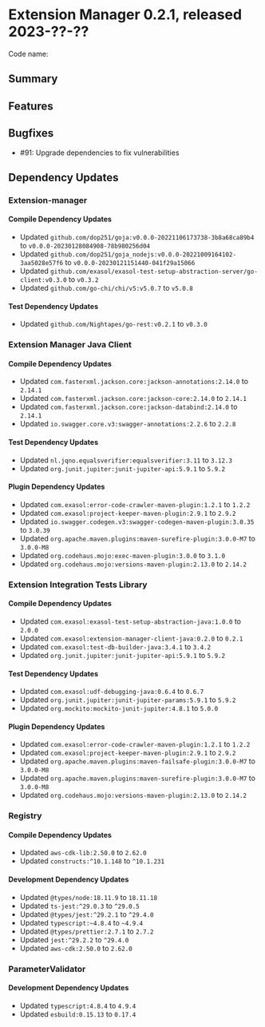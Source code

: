 # Extension Manager 0.2.1, released 2023-??-??

Code name:

## Summary

## Features

## Bugfixes

* #91: Upgrade dependencies to fix vulnerabilities

## Dependency Updates

### Extension-manager

#### Compile Dependency Updates

* Updated `github.com/dop251/goja:v0.0.0-20221106173738-3b8a68ca89b4` to `v0.0.0-20230128084908-78b980256d04`
* Updated `github.com/dop251/goja_nodejs:v0.0.0-20221009164102-3aa5028e57f6` to `v0.0.0-20230121151440-041f29a15066`
* Updated `github.com/exasol/exasol-test-setup-abstraction-server/go-client:v0.3.0` to `v0.3.2`
* Updated `github.com/go-chi/chi/v5:v5.0.7` to `v5.0.8`

#### Test Dependency Updates

* Updated `github.com/Nightapes/go-rest:v0.2.1` to `v0.3.0`

### Extension Manager Java Client

#### Compile Dependency Updates

* Updated `com.fasterxml.jackson.core:jackson-annotations:2.14.0` to `2.14.1`
* Updated `com.fasterxml.jackson.core:jackson-core:2.14.0` to `2.14.1`
* Updated `com.fasterxml.jackson.core:jackson-databind:2.14.0` to `2.14.1`
* Updated `io.swagger.core.v3:swagger-annotations:2.2.6` to `2.2.8`

#### Test Dependency Updates

* Updated `nl.jqno.equalsverifier:equalsverifier:3.11` to `3.12.3`
* Updated `org.junit.jupiter:junit-jupiter-api:5.9.1` to `5.9.2`

#### Plugin Dependency Updates

* Updated `com.exasol:error-code-crawler-maven-plugin:1.2.1` to `1.2.2`
* Updated `com.exasol:project-keeper-maven-plugin:2.9.1` to `2.9.2`
* Updated `io.swagger.codegen.v3:swagger-codegen-maven-plugin:3.0.35` to `3.0.39`
* Updated `org.apache.maven.plugins:maven-surefire-plugin:3.0.0-M7` to `3.0.0-M8`
* Updated `org.codehaus.mojo:exec-maven-plugin:3.0.0` to `3.1.0`
* Updated `org.codehaus.mojo:versions-maven-plugin:2.13.0` to `2.14.2`

### Extension Integration Tests Library

#### Compile Dependency Updates

* Updated `com.exasol:exasol-test-setup-abstraction-java:1.0.0` to `2.0.0`
* Updated `com.exasol:extension-manager-client-java:0.2.0` to `0.2.1`
* Updated `com.exasol:test-db-builder-java:3.4.1` to `3.4.2`
* Updated `org.junit.jupiter:junit-jupiter-api:5.9.1` to `5.9.2`

#### Test Dependency Updates

* Updated `com.exasol:udf-debugging-java:0.6.4` to `0.6.7`
* Updated `org.junit.jupiter:junit-jupiter-params:5.9.1` to `5.9.2`
* Updated `org.mockito:mockito-junit-jupiter:4.8.1` to `5.0.0`

#### Plugin Dependency Updates

* Updated `com.exasol:error-code-crawler-maven-plugin:1.2.1` to `1.2.2`
* Updated `com.exasol:project-keeper-maven-plugin:2.9.1` to `2.9.2`
* Updated `org.apache.maven.plugins:maven-failsafe-plugin:3.0.0-M7` to `3.0.0-M8`
* Updated `org.apache.maven.plugins:maven-surefire-plugin:3.0.0-M7` to `3.0.0-M8`
* Updated `org.codehaus.mojo:versions-maven-plugin:2.13.0` to `2.14.2`

### Registry

#### Compile Dependency Updates

* Updated `aws-cdk-lib:2.50.0` to `2.62.0`
* Updated `constructs:^10.1.148` to `^10.1.231`

#### Development Dependency Updates

* Updated `@types/node:18.11.9` to `18.11.18`
* Updated `ts-jest:^29.0.3` to `^29.0.5`
* Updated `@types/jest:^29.2.1` to `^29.4.0`
* Updated `typescript:~4.8.4` to `~4.9.4`
* Updated `@types/prettier:2.7.1` to `2.7.2`
* Updated `jest:^29.2.2` to `^29.4.0`
* Updated `aws-cdk:2.50.0` to `2.62.0`

### ParameterValidator

#### Development Dependency Updates

* Updated `typescript:4.8.4` to `4.9.4`
* Updated `esbuild:0.15.13` to `0.17.4`
